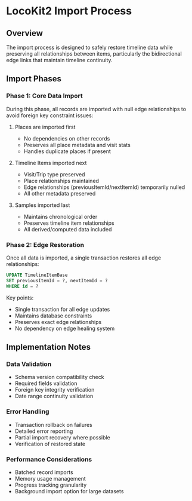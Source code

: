 # LocoKit2 Import Process

## Overview

The import process is designed to safely restore timeline data while preserving all relationships between items, particularly the bidirectional edge links that maintain timeline continuity.

## Import Phases

### Phase 1: Core Data Import
During this phase, all records are imported with null edge relationships to avoid foreign key constraint issues:

1. Places are imported first
   - No dependencies on other records
   - Preserves all place metadata and visit stats
   - Handles duplicate places if present

2. Timeline Items imported next
   - Visit/Trip type preserved
   - Place relationships maintained
   - Edge relationships (previousItemId/nextItemId) temporarily nulled
   - All other metadata preserved

3. Samples imported last
   - Maintains chronological order
   - Preserves timeline item relationships
   - All derived/computed data included

### Phase 2: Edge Restoration

Once all data is imported, a single transaction restores all edge relationships:
```sql
UPDATE TimelineItemBase
SET previousItemId = ?, nextItemId = ?
WHERE id = ?
```

Key points:
- Single transaction for all edge updates
- Maintains database constraints
- Preserves exact edge relationships
- No dependency on edge healing system

## Implementation Notes

### Data Validation
- Schema version compatibility check
- Required fields validation
- Foreign key integrity verification
- Date range continuity validation

### Error Handling
- Transaction rollback on failures
- Detailed error reporting
- Partial import recovery where possible
- Verification of restored state

### Performance Considerations
- Batched record imports
- Memory usage management
- Progress tracking granularity
- Background import option for large datasets